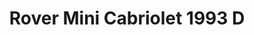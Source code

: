 ---
    title: Rover Mini Cabriolet 1993 D
    slug: Rover-Mini-Cabriolet-1993-D
    description:
    code: Rover-Mini-Cabriolet-1993-D
    image: https://cmdiy-archive.s3.us-east-1.amazonaws.com/adverts/images/Rover+Mini+Cabriolet+1993+D.jpeg
    download: https://cmdiy-archive.s3.us-east-1.amazonaws.com/adverts/documents/Rover+Mini+Cabriolet+1993+D.pdf
---